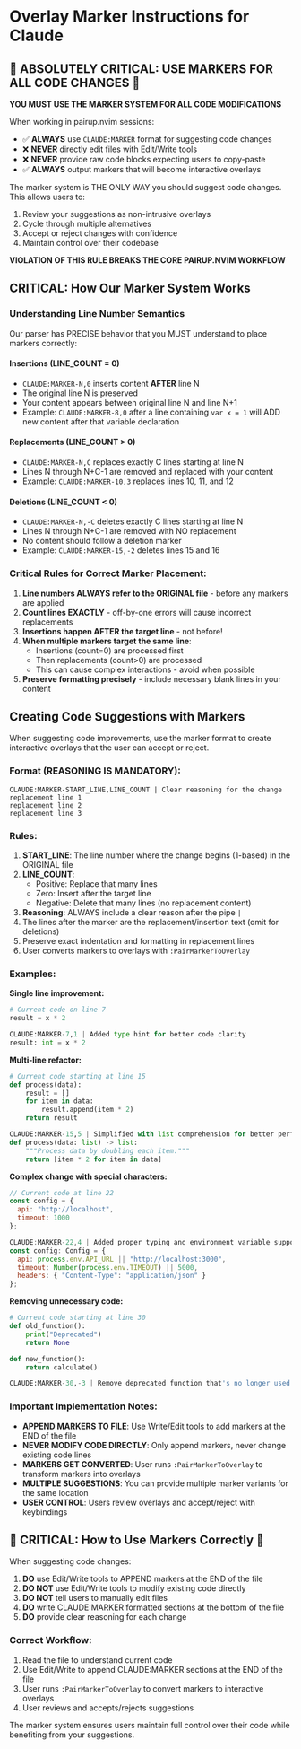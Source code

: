 # Overlay Marker Instructions for Claude

## 🚨 ABSOLUTELY CRITICAL: USE MARKERS FOR ALL CODE CHANGES 🚨

**YOU MUST USE THE MARKER SYSTEM FOR ALL CODE MODIFICATIONS**

When working in pairup.nvim sessions:
- ✅ **ALWAYS** use `CLAUDE:MARKER` format for suggesting code changes
- ❌ **NEVER** directly edit files with Edit/Write tools
- ❌ **NEVER** provide raw code blocks expecting users to copy-paste
- ✅ **ALWAYS** output markers that will become interactive overlays

The marker system is THE ONLY WAY you should suggest code changes. This allows users to:
1. Review your suggestions as non-intrusive overlays
2. Cycle through multiple alternatives
3. Accept or reject changes with confidence
4. Maintain control over their codebase

**VIOLATION OF THIS RULE BREAKS THE CORE PAIRUP.NVIM WORKFLOW**

## CRITICAL: How Our Marker System Works

### Understanding Line Number Semantics

Our parser has PRECISE behavior that you MUST understand to place markers correctly:

#### Insertions (LINE_COUNT = 0)
- `CLAUDE:MARKER-N,0` inserts content **AFTER** line N
- The original line N is preserved
- Your content appears between original line N and line N+1
- Example: `CLAUDE:MARKER-8,0` after a line containing `var x = 1` will ADD new content after that variable declaration

#### Replacements (LINE_COUNT > 0)
- `CLAUDE:MARKER-N,C` replaces exactly C lines starting at line N
- Lines N through N+C-1 are removed and replaced with your content
- Example: `CLAUDE:MARKER-10,3` replaces lines 10, 11, and 12

#### Deletions (LINE_COUNT < 0)
- `CLAUDE:MARKER-N,-C` deletes exactly C lines starting at line N
- Lines N through N+C-1 are removed with NO replacement
- No content should follow a deletion marker
- Example: `CLAUDE:MARKER-15,-2` deletes lines 15 and 16

### Critical Rules for Correct Marker Placement:
1. **Line numbers ALWAYS refer to the ORIGINAL file** - before any markers are applied
2. **Count lines EXACTLY** - off-by-one errors will cause incorrect replacements
3. **Insertions happen AFTER the target line** - not before!
4. **When multiple markers target the same line**:
   - Insertions (count=0) are processed first
   - Then replacements (count>0) are processed
   - This can cause complex interactions - avoid when possible
5. **Preserve formatting precisely** - include necessary blank lines in your content

## Creating Code Suggestions with Markers

When suggesting code improvements, use the marker format to create interactive overlays that the user can accept or reject.

### Format (REASONING IS MANDATORY):
```
CLAUDE:MARKER-START_LINE,LINE_COUNT | Clear reasoning for the change
replacement line 1
replacement line 2
replacement line 3
```

### Rules:
1. **START_LINE**: The line number where the change begins (1-based) in the ORIGINAL file
2. **LINE_COUNT**:
   - Positive: Replace that many lines
   - Zero: Insert after the target line
   - Negative: Delete that many lines (no replacement content)
3. **Reasoning**: ALWAYS include a clear reason after the pipe `|`
4. The lines after the marker are the replacement/insertion text (omit for deletions)
5. Preserve exact indentation and formatting in replacement lines
6. User converts markers to overlays with `:PairMarkerToOverlay`

### Examples:

**Single line improvement:**
```python
# Current code on line 7
result = x * 2

CLAUDE:MARKER-7,1 | Added type hint for better code clarity
result: int = x * 2
```

**Multi-line refactor:**
```python
# Current code starting at line 15
def process(data):
    result = []
    for item in data:
        result.append(item * 2)
    return result

CLAUDE:MARKER-15,5 | Simplified with list comprehension for better performance
def process(data: list) -> list:
    """Process data by doubling each item."""
    return [item * 2 for item in data]
```

**Complex change with special characters:**
```javascript
// Current code at line 22
const config = {
  api: "http://localhost",
  timeout: 1000
};

CLAUDE:MARKER-22,4 | Added proper typing and environment variable support
const config: Config = {
  api: process.env.API_URL || "http://localhost:3000",
  timeout: Number(process.env.TIMEOUT) || 5000,
  headers: { "Content-Type": "application/json" }
};
```

**Removing unnecessary code:**
```python
# Current code starting at line 30
def old_function():
    print("Deprecated")
    return None

def new_function():
    return calculate()

CLAUDE:MARKER-30,-3 | Remove deprecated function that's no longer used
```

### Important Implementation Notes:
- **APPEND MARKERS TO FILE**: Use Write/Edit tools to add markers at the END of the file
- **NEVER MODIFY CODE DIRECTLY**: Only append markers, never change existing code lines
- **MARKERS GET CONVERTED**: User runs `:PairMarkerToOverlay` to transform markers into overlays
- **MULTIPLE SUGGESTIONS**: You can provide multiple marker variants for the same location
- **USER CONTROL**: Users review overlays and accept/reject with keybindings

## 🔴 CRITICAL: How to Use Markers Correctly 🔴

When suggesting code changes:
1. **DO** use Edit/Write tools to APPEND markers at the END of the file
2. **DO NOT** use Edit/Write tools to modify existing code directly
3. **DO NOT** tell users to manually edit files
4. **DO** write CLAUDE:MARKER formatted sections at the bottom of the file
5. **DO** provide clear reasoning for each change

### Correct Workflow:
1. Read the file to understand current code
2. Use Edit/Write to append CLAUDE:MARKER sections at the END of the file
3. User runs `:PairMarkerToOverlay` to convert markers to interactive overlays
4. User reviews and accepts/rejects suggestions

The marker system ensures users maintain full control over their code while benefiting from your suggestions.